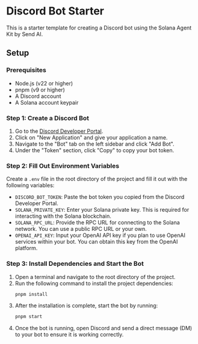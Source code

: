 # Discord Bot Starter

This is a starter template for creating a Discord bot using the Solana Agent Kit by Send AI.

## Setup

### Prerequisites

- Node.js (v22 or higher)
- pnpm (v9 or higher)
- A Discord account
- A Solana account keypair

### Step 1: Create a Discord Bot

1. Go to the [Discord Developer Portal](https://discord.com/developers/applications).
2. Click on "New Application" and give your application a name.
3. Navigate to the "Bot" tab on the left sidebar and click "Add Bot".
4. Under the "Token" section, click "Copy" to copy your bot token.

### Step 2: Fill Out Environment Variables

Create a `.env` file in the root directory of the project and fill it out with the following variables:

- `DISCORD_BOT_TOKEN`: Paste the bot token you copied from the Discord Developer Portal.
- `SOLANA_PRIVATE_KEY`: Enter your Solana private key. This is required for interacting with the Solana blockchain.
- `SOLANA_RPC_URL`: Provide the RPC URL for connecting to the Solana network. You can use a public RPC URL or your own.
- `OPENAI_API_KEY`: Input your OpenAI API key if you plan to use OpenAI services within your bot. You can obtain this key from the OpenAI platform.

### Step 3: Install Dependencies and Start the Bot

1. Open a terminal and navigate to the root directory of the project.
2. Run the following command to install the project dependencies:
   ```sh
   pnpm install
   ```
3. After the installation is complete, start the bot by running:
   ```sh
   pnpm start
   ```
4. Once the bot is running, open Discord and send a direct message (DM) to your bot to ensure it is working correctly.
